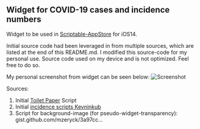 ## Widget for COVID-19 cases and incidence numbers ##

Widget to be used in [Scriptable-AppStore](https://t.co/XuruULlFCb?amp=1 "Scriptable-AppStore") for iOS14.

Initial source code had been leveraged in from multiple sources, which are listed at the end of this README.md. I modified this source-code for my personal use. Source code used on my device and is not optimized. Feel free to do so.
 
My personal screenshot from widget can be seen below:
![Screenshot](https://github.com/thewaytozion/widgets/blob/main/img/ScreenShot-Covid-Widget.jpg "Screenshot")

Sources:

1. Initial [Toilet Paper](https://gist.github.com/marco79cgn/23ce08fd8711ee893a3be12d4543f2d2 "Toilet Paper") Script
2. Initial [incidence scripts Kevninkub](https://gist.github.com/kevinkub/46caebfebc7e26be63403a7f0587f664 "incidence scripts Kevninkub")  
3. Script for background-image (for pseudo-widget-transparency):
gist.github.com/mzeryck/3a97cc…




